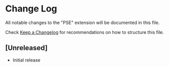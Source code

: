 # Change Log

All notable changes to the "PSE" extension will be documented in this file.

Check [Keep a Changelog](http://keepachangelog.com/) for recommendations on how to structure this file.

## [Unreleased]

- Initial release